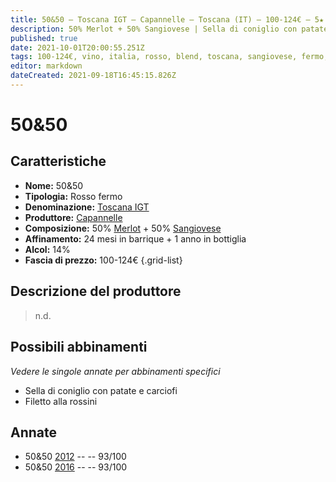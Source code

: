 ```yaml
---
title: 50&50 – Toscana IGT – Capannelle – Toscana (IT) – 100-124€ – 5★
description: 50% Merlot + 50% Sangiovese | Sella di coniglio con patate e carciofi – Filetto alla rossini
published: true
date: 2021-10-01T20:00:55.251Z
tags: 100-124€, vino, italia, rosso, blend, toscana, sangiovese, fermo, 5 stelle, filetto alla rossini, merlot, sella di coniglio con patate e carciofi
editor: markdown
dateCreated: 2021-09-18T16:45:15.826Z
---
```


# 50&50

## Caratteristiche
- **Nome:** 50&50
- **Tipologia:** Rosso fermo
- **Denominazione:** [Toscana IGT](/denominazioni/Italia/Toscana/IGT/Toscana)
- **Produttore:** [Capannelle](/produttori/Italia/Toscana/Capannelle) 
- **Composizione:** 50% [Merlot](/vitigni/Francia/bacca-nera/merlot) + 50% [Sangiovese](/vitigni/Italia/bacca-nera/sangiovese)  
- **Affinamento:** 24 mesi in barrique + 1 anno in bottiglia
- **Alcol:** 14%
- **Fascia di prezzo:** 100-124€
{.grid-list}

## Descrizione del produttore

> n.d.


## Possibili abbinamenti
*Vedere le singole annate per abbinamenti specifici*

- Sella di coniglio con patate e carciofi
- Filetto alla rossini

## Annate
- 50&50 [2012](vini/Italia/Toscana/Capannelle/50&50/2012) -- <span class="star-5"></span> -- 93/100
- 50&50 [2016](vini/Italia/Toscana/Capannelle/50&50/2016) -- <span class="star-5"></span> -- 93/100 